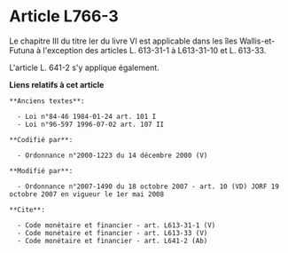 # Article L766-3

Le chapitre III du titre Ier du livre VI est applicable dans les îles Wallis-et-Futuna à l'exception des articles L. 613-31-1
à L613-31-10 et L. 613-33. 

L'article L. 641-2 s'y applique également.

**Liens relatifs à cet article**

	**Anciens textes**:

	  - Loi n°84-46 1984-01-24 art. 101 I
	  - Loi n°96-597 1996-07-02 art. 107 II

	**Codifié par**:

	  - Ordonnance n°2000-1223 du 14 décembre 2000 (V)

	**Modifié par**:

	  - Ordonnance n°2007-1490 du 18 octobre 2007 - art. 10 (VD) JORF 19 octobre 2007 en vigueur le 1er mai 2008

	**Cite**:

	  - Code monétaire et financier - art. L613-31-1 (V)
	  - Code monétaire et financier - art. L613-33 (V)
	  - Code monétaire et financier - art. L641-2 (Ab)
